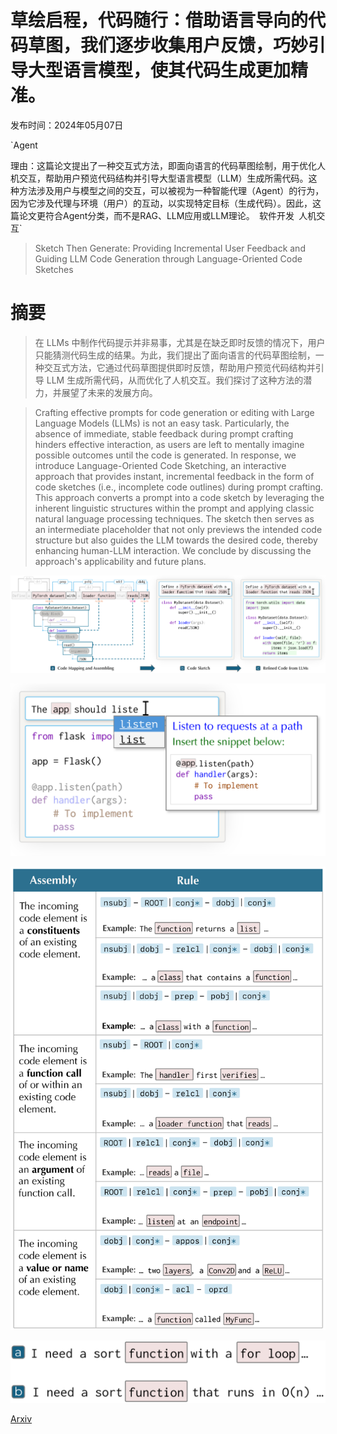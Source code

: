 # 草绘启程，代码随行：借助语言导向的代码草图，我们逐步收集用户反馈，巧妙引导大型语言模型，使其代码生成更加精准。

发布时间：2024年05月07日

`Agent

理由：这篇论文提出了一种交互式方法，即面向语言的代码草图绘制，用于优化人机交互，帮助用户预览代码结构并引导大型语言模型（LLM）生成所需代码。这种方法涉及用户与模型之间的交互，可以被视为一种智能代理（Agent）的行为，因为它涉及代理与环境（用户）的互动，以实现特定目标（生成代码）。因此，这篇论文更符合Agent分类，而不是RAG、LLM应用或LLM理论。` `软件开发` `人机交互`

> Sketch Then Generate: Providing Incremental User Feedback and Guiding LLM Code Generation through Language-Oriented Code Sketches

# 摘要

> 在 LLMs 中制作代码提示并非易事，尤其是在缺乏即时反馈的情况下，用户只能猜测代码生成的结果。为此，我们提出了面向语言的代码草图绘制，一种交互式方法，它通过代码草图提供即时反馈，帮助用户预览代码结构并引导 LLM 生成所需代码，从而优化了人机交互。我们探讨了这种方法的潜力，并展望了未来的发展方向。

> Crafting effective prompts for code generation or editing with Large Language Models (LLMs) is not an easy task. Particularly, the absence of immediate, stable feedback during prompt crafting hinders effective interaction, as users are left to mentally imagine possible outcomes until the code is generated. In response, we introduce Language-Oriented Code Sketching, an interactive approach that provides instant, incremental feedback in the form of code sketches (i.e., incomplete code outlines) during prompt crafting. This approach converts a prompt into a code sketch by leveraging the inherent linguistic structures within the prompt and applying classic natural language processing techniques. The sketch then serves as an intermediate placeholder that not only previews the intended code structure but also guides the LLM towards the desired code, thereby enhancing human-LLM interaction. We conclude by discussing the approach's applicability and future plans.

![草绘启程，代码随行：借助语言导向的代码草图，我们逐步收集用户反馈，巧妙引导大型语言模型，使其代码生成更加精准。](../../../paper_images/2405.03998/x1.png)

![草绘启程，代码随行：借助语言导向的代码草图，我们逐步收集用户反馈，巧妙引导大型语言模型，使其代码生成更加精准。](../../../paper_images/2405.03998/x2.png)

![草绘启程，代码随行：借助语言导向的代码草图，我们逐步收集用户反馈，巧妙引导大型语言模型，使其代码生成更加精准。](../../../paper_images/2405.03998/x3.png)

![草绘启程，代码随行：借助语言导向的代码草图，我们逐步收集用户反馈，巧妙引导大型语言模型，使其代码生成更加精准。](../../../paper_images/2405.03998/x4.png)

[Arxiv](https://arxiv.org/abs/2405.03998)